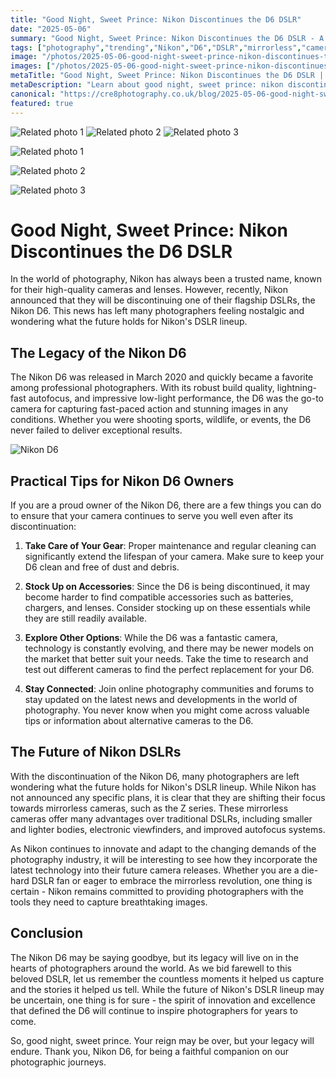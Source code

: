 ```yaml
---
title: "Good Night, Sweet Prince: Nikon Discontinues the D6 DSLR"
date: "2025-05-06"
summary: "Good Night, Sweet Prince: Nikon Discontinues the D6 DSLR - A trending topic in photography."
tags: ["photography","trending","Nikon","D6","DSLR","mirrorless","cameras","legacy","accessories","future","innovation"]
image: "/photos/2025-05-06-good-night-sweet-prince-nikon-discontinues-the-d6-dslr-1.jpg"
images: ["/photos/2025-05-06-good-night-sweet-prince-nikon-discontinues-the-d6-dslr-1.jpg","/photos/2025-05-06-good-night-sweet-prince-nikon-discontinues-the-d6-dslr-2.jpg","/photos/2025-05-06-good-night-sweet-prince-nikon-discontinues-the-d6-dslr-3.jpg"]
metaTitle: "Good Night, Sweet Prince: Nikon Discontinues the D6 DSLR | cre8 Photography"
metaDescription: "Learn about good night, sweet prince: nikon discontinues the d6 dslr in photography with practical tips and insights."
canonical: "https://cre8photography.co.uk/blog/2025-05-06-good-night-sweet-prince-nikon-discontinues-the-d6-dslr"
featured: true
---
```


<!-- Gallery as HTML -->

<div class="grid grid-cols-1 sm:grid-cols-2 md:grid-cols-3 gap-4">
  <img src="/photos/2025-05-06-good-night-sweet-prince-nikon-discontinues-the-d6-dslr-1.jpg" alt="Related photo 1" class="w-full rounded-lg" />
<img src="/photos/2025-05-06-good-night-sweet-prince-nikon-discontinues-the-d6-dslr-2.jpg" alt="Related photo 2" class="w-full rounded-lg" />
<img src="/photos/2025-05-06-good-night-sweet-prince-nikon-discontinues-the-d6-dslr-3.jpg" alt="Related photo 3" class="w-full rounded-lg" />
</div>


<!-- Gallery as Markdown -->
![Related photo 1](/photos/2025-05-06-good-night-sweet-prince-nikon-discontinues-the-d6-dslr-1.jpg)


![Related photo 2](/photos/2025-05-06-good-night-sweet-prince-nikon-discontinues-the-d6-dslr-2.jpg)


![Related photo 3](/photos/2025-05-06-good-night-sweet-prince-nikon-discontinues-the-d6-dslr-3.jpg)



# Good Night, Sweet Prince: Nikon Discontinues the D6 DSLR

In the world of photography, Nikon has always been a trusted name, known for their high-quality cameras and lenses. However, recently, Nikon announced that they will be discontinuing one of their flagship DSLRs, the Nikon D6. This news has left many photographers feeling nostalgic and wondering what the future holds for Nikon's DSLR lineup.

## The Legacy of the Nikon D6

The Nikon D6 was released in March 2020 and quickly became a favorite among professional photographers. With its robust build quality, lightning-fast autofocus, and impressive low-light performance, the D6 was the go-to camera for capturing fast-paced action and stunning images in any conditions. Whether you were shooting sports, wildlife, or events, the D6 never failed to deliver exceptional results.

![Nikon D6](/path/to/nikon-d6.jpg)

## Practical Tips for Nikon D6 Owners

If you are a proud owner of the Nikon D6, there are a few things you can do to ensure that your camera continues to serve you well even after its discontinuation:

1. **Take Care of Your Gear**: Proper maintenance and regular cleaning can significantly extend the lifespan of your camera. Make sure to keep your D6 clean and free of dust and debris.

2. **Stock Up on Accessories**: Since the D6 is being discontinued, it may become harder to find compatible accessories such as batteries, chargers, and lenses. Consider stocking up on these essentials while they are still readily available.

3. **Explore Other Options**: While the D6 was a fantastic camera, technology is constantly evolving, and there may be newer models on the market that better suit your needs. Take the time to research and test out different cameras to find the perfect replacement for your D6.

4. **Stay Connected**: Join online photography communities and forums to stay updated on the latest news and developments in the world of photography. You never know when you might come across valuable tips or information about alternative cameras to the D6.

## The Future of Nikon DSLRs

With the discontinuation of the Nikon D6, many photographers are left wondering what the future holds for Nikon's DSLR lineup. While Nikon has not announced any specific plans, it is clear that they are shifting their focus towards mirrorless cameras, such as the Z series. These mirrorless cameras offer many advantages over traditional DSLRs, including smaller and lighter bodies, electronic viewfinders, and improved autofocus systems.

As Nikon continues to innovate and adapt to the changing demands of the photography industry, it will be interesting to see how they incorporate the latest technology into their future camera releases. Whether you are a die-hard DSLR fan or eager to embrace the mirrorless revolution, one thing is certain - Nikon remains committed to providing photographers with the tools they need to capture breathtaking images.

## Conclusion

The Nikon D6 may be saying goodbye, but its legacy will live on in the hearts of photographers around the world. As we bid farewell to this beloved DSLR, let us remember the countless moments it helped us capture and the stories it helped us tell. While the future of Nikon's DSLR lineup may be uncertain, one thing is for sure - the spirit of innovation and excellence that defined the D6 will continue to inspire photographers for years to come.

So, good night, sweet prince. Your reign may be over, but your legacy will endure. Thank you, Nikon D6, for being a faithful companion on our photographic journeys.

